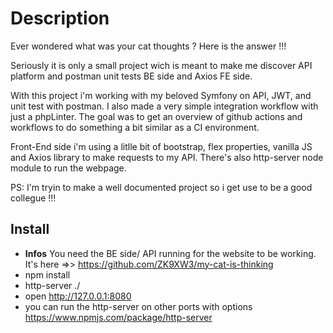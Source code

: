 # Description
Ever wondered what was your cat thoughts ? Here is the answer !!!

Seriously it is only a small project wich is meant to make me discover API platform and postman unit tests BE side and Axios FE side.

With this project i'm working with my beloved Symfony on API, JWT, and unit test with postman. I also made a very simple integration workflow with just a phpLinter. The goal was to get an overview of github actions and workflows to do something a bit similar as a CI environment.

Front-End side i'm using a litlle bit of bootstrap, flex properties, vanilla JS and Axios library to make requests to my API. There's also http-server node module to run the webpage.

PS: I'm tryin to make a well documented project so i get use to be a good collegue !!!

## Install
- **Infos** You need the BE side/ API running for the website to be working.
It's here =>> https://github.com/ZK9XW3/my-cat-is-thinking
- npm install
- http-server ./
- open http://127.0.0.1:8080
- you can run the http-server on other ports with options https://www.npmjs.com/package/http-server